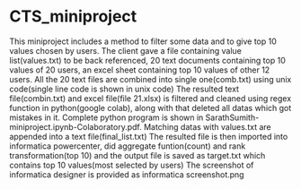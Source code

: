 # CTS_miniproject

This miniproject includes a method to filter some data and to give top 10 values chosen by users. The client gave a file containing value list(values.txt) to be back referenced, 20 text documents containing top 10 values of 20 users, an excel sheet containing top 10 values of other 12 users.
All the 20 text files are combined into single one(comb.txt) using unix code(single line code is shown in unix code)
The resulted text file(combin.txt) and excel file(file 21.xlsx) is filtered and cleaned using regex function in python(google colab), along with that deleted all datas which got mistakes in it. Complete python program is shown in SarathSumith-miniproject.ipynb-Colaboratory.pdf. 
Matching datas with values.txt are appended into a text file(final_list.txt)
The resulted file is then imported into informatica powercenter, did aggregate funtion(count) and rank transformation(top 10) and the output file is saved as target.txt which contains top 10 values(most selected by users)
The screenshot of informatica designer is provided as informatica screenshot.png
